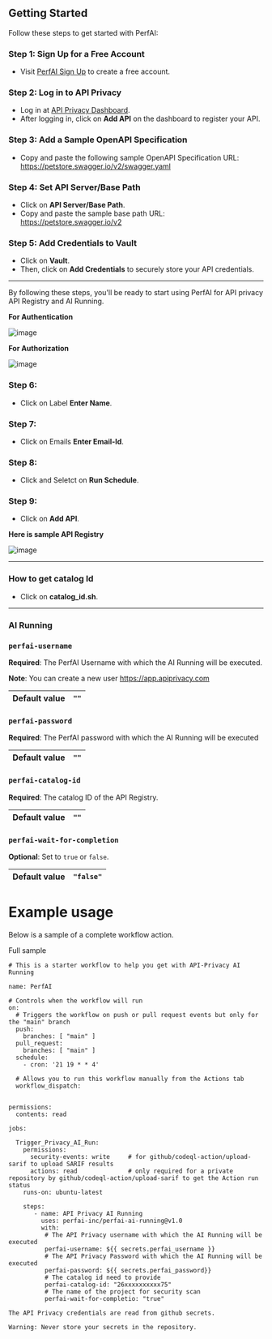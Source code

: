 ## Getting Started

Follow these steps to get started with PerfAI:

### Step 1: Sign Up for a Free Account
- Visit [PerfAI Sign Up](https://apiprivacy.com) to create a free account.

### Step 2: Log in to API Privacy
- Log in at [API Privacy Dashboard](https://app.apiprivacy.com).
- After logging in, click on **Add API** on the dashboard to register your API.

### Step 3: Add a Sample OpenAPI Specification
- Copy and paste the following sample OpenAPI Specification URL: https://petstore.swagger.io/v2/swagger.yaml
  
### Step 4: Set API Server/Base Path
- Click on **API Server/Base Path**.
- Copy and paste the sample base path URL: https://petstore.swagger.io/v2


### Step 5: Add Credentials to Vault
- Click on **Vault**.
- Then, click on **Add Credentials** to securely store your API credentials.

---

By following these steps, you'll be ready to start using PerfAI for API privacy API Registry and AI Running.

**For Authentication**

![image](https://github.com/user-attachments/assets/b7911e67-ea30-4180-8765-0d2ac7cc9f54)

**For Authorization**

![image](https://github.com/user-attachments/assets/15b417c9-9cb1-4e96-aa2c-cd8af73f0960)

### Step 6:  
- Click on Label **Enter Name**.

### Step 7:  
- Click on Emails **Enter Email-Id**.

### Step 8: 
- Click and Seletct on **Run Schedule**.

### Step 9: 
- Click on **Add API**.

**Here is sample API Registry**

![image](https://github.com/user-attachments/assets/1d6b5e7f-5354-4c06-b121-dba66a935003)

-----------------------------------------------------------------------------------------------------------------------------
### How to get catalog Id

- Click on **catalog_id.sh**.

----------------------------------------------------------------------------------------------------------------------------
### AI Running

### `perfai-username`
**Required**: The PerfAI Username with which the AI Running will be executed.

**Note**: You can create a new user <a href="https://app.apiprivacy.com/#sign-up" target="_blank">https://app.apiprivacy.com</a>


| **Default value**   | `""` |
|----------------|-------|

### `perfai-password`
**Required**: The PerfAI password with which the AI Running will be executed

| **Default value**   | `""` |
|----------------|-------|

### `perfai-catalog-id`
**Required**: The catalog ID of the API Registry.

| **Default value**   | `""` |
|----------------|-------|

### `perfai-wait-for-completion`
**Optional**: Set to `true` or `false`.

| **Default value**   | `"false"` |
|----------------|-------|


# Example usage
Below is a sample of a complete workflow action.

Full sample
```
# This is a starter workflow to help you get with API-Privacy AI Running

name: PerfAI

# Controls when the workflow will run
on:
  # Triggers the workflow on push or pull request events but only for the "main" branch
  push:
    branches: [ "main" ]
  pull_request:
    branches: [ "main" ]
  schedule:
    - cron: '21 19 * * 4'

  # Allows you to run this workflow manually from the Actions tab
  workflow_dispatch:


permissions:
  contents: read

jobs:

  Trigger_Privacy_AI_Run:
    permissions:
      security-events: write     # for github/codeql-action/upload-sarif to upload SARIF results
      actions: read              # only required for a private repository by github/codeql-action/upload-sarif to get the Action run status 
    runs-on: ubuntu-latest

    steps:
       - name: API Privacy AI Running
         uses: perfai-inc/perfai-ai-running@v1.0
         with:
          # The API Privacy username with which the AI Running will be executed
          perfai-username: ${{ secrets.perfai_username }}
          # The API Privacy Password with which the AI Running will be executed
          perfai-password: ${{ secrets.perfai_password}}
          # The catalog id need to provide 
          perfai-catalog-id: "26xxxxxxxxxx75"
          # The name of the project for security scan
          perfai-wait-for-completio: "true"
           
The API Privacy credentials are read from github secrets.

Warning: Never store your secrets in the repository.
```


          
